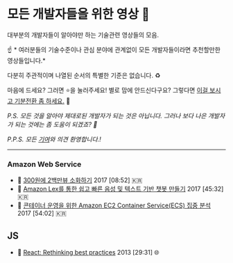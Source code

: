 # 모든 개발자들을 위한 영상 :movie_camera:
대부분의 개발자들이 알아야만 하는 기술관련 영상들의 모음.

:point_up: * 여러분들의 기술수준이나 관심 분야에 관계없이 모든 개발자들이라면 추천할만한 영상들입니다.*

다분히 주관적이며 나열된 순서의 특별한 기준은 없습니다. :recycle:

마음에 드세요? 그러면 :star:을 눌러주세요!
별로 맘에 안드신다구요? 그렇다면 [이걸 보시고 기분전환 좀 하세요.](https://twitter.com/RespectfulMemes/status/900147758845308930) :dog:

*P.S. 모든 것을 알아야 제대로된 개발자가 되는 것은 아닙니다. 그러나 보다 나은 개발자가 되는 것에는 좀 도움이 되겠죠? :muscle:*

*P.P.S. 모든 [기여](CONTRIBUTING.md)와 의견 환영합니다.!*


----

### Amazon Web Service
- :movie_camera: [300원에 2백만뷰 소화하기](https://youtu.be/5ky-35i1FkQ) 2017 [08:52] :kr: 
- :movie_camera: [Amazon Lex를 통한 쉽고 빠른 음성 및 텍스트 기반 챗봇 만들기](https://youtu.be/HYiA7M2OvP4) 2017 [45:32] :kr:
- :movie_camera: [콘테이너 운영을 위한 Amazon EC2 Container Service(ECS) 집중 분석](https://youtu.be/mb091WRa_y0) 2017 [54:02] :kr:

## JS
- :movie_camera: [React: Rethinking best practices]() 2013 [29:31] :globe_with_meridians: 



